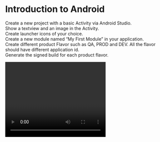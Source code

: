 # Introduction to Android
Create a new project with a basic Activity via Android Studio.<br>
Show a textview and an image in the Activity.<br> 
Create launcher icons of your choice.<br>
Create a new module named “My First Module” in your application.<br>
Create different product Flavor such as QA, PROD and DEV. All the flavor should have different application id.<br>
Generate the signed build for each product flavor.<br>


<!-- ![intro1](https://user-images.githubusercontent.com/42887995/135237483-5633ecfd-e073-450c-9f9c-0a4f620990ed.gif) -->

<video width="320" height="240">
    
      <source src="https://user-images.githubusercontent.com/42887995/135237483-5633ecfd-e073-450c-9f9c-0a4f620990ed.gif">
    </video>

